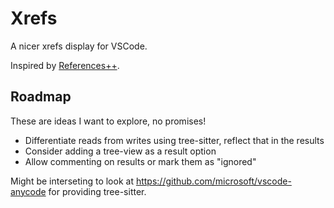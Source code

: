 # Xrefs

A nicer xrefs display for VSCode.

Inspired by [References++](https://marketplace.visualstudio.com/items?itemName=jrieken.references-plusplus).

## Roadmap

These are ideas I want to explore, no promises!

- Differentiate reads from writes using tree-sitter, reflect that in the results
- Consider adding a tree-view as a result option
- Allow commenting on results or mark them as "ignored"

Might be interseting to look at https://github.com/microsoft/vscode-anycode for providing tree-sitter.